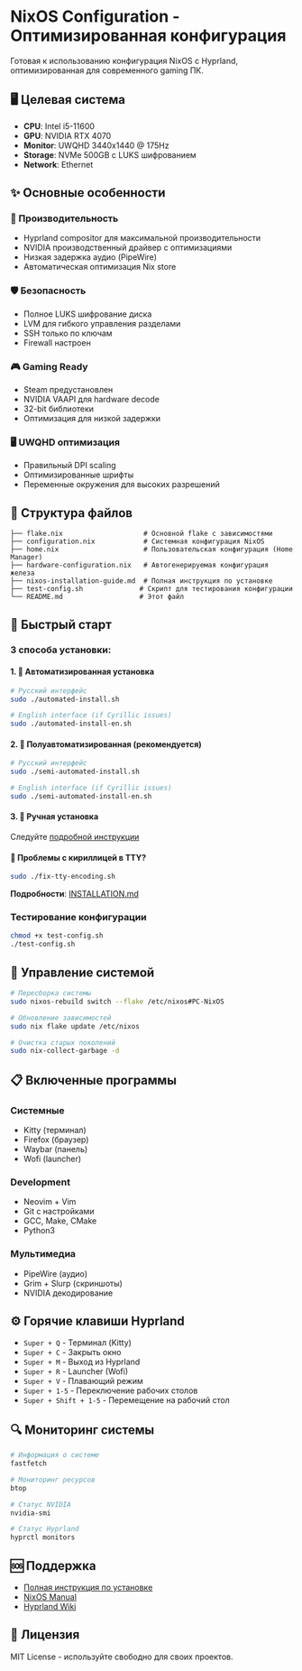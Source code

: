 # NixOS Configuration - Оптимизированная конфигурация

Готовая к использованию конфигурация NixOS с Hyprland, оптимизированная для современного gaming ПК.

## 🖥️ Целевая система
- **CPU**: Intel i5-11600
- **GPU**: NVIDIA RTX 4070  
- **Monitor**: UWQHD 3440x1440 @ 175Hz
- **Storage**: NVMe 500GB с LUKS шифрованием
- **Network**: Ethernet

## ✨ Основные особенности

### 🎯 Производительность
- Hyprland compositor для максимальной производительности
- NVIDIA производственный драйвер с оптимизациями
- Низкая задержка аудио (PipeWire)
- Автоматическая оптимизация Nix store

### 🛡️ Безопасность  
- Полное LUKS шифрование диска
- LVM для гибкого управления разделами
- SSH только по ключам
- Firewall настроен

### 🎮 Gaming Ready
- Steam предустановлен
- NVIDIA VAAPI для hardware decode
- 32-bit библиотеки
- Оптимизация для низкой задержки

### 🖥️ UWQHD оптимизация
- Правильный DPI scaling
- Оптимизированные шрифты
- Переменные окружения для высоких разрешений

## 📁 Структура файлов

```
├── flake.nix                    # Основной flake с зависимостями
├── configuration.nix            # Системная конфигурация NixOS  
├── home.nix                     # Пользовательская конфигурация (Home Manager)
├── hardware-configuration.nix   # Автогенерируемая конфигурация железа
├── nixos-installation-guide.md  # Полная инструкция по установке
├── test-config.sh              # Скрипт для тестирования конфигурации
└── README.md                   # Этот файл
```

## 🚀 Быстрый старт

### 3 способа установки:

#### 1. 🤖 Автоматизированная установка
```bash
# Русский интерфейс
sudo ./automated-install.sh

# English interface (if Cyrillic issues)
sudo ./automated-install-en.sh
```

#### 2. 🔧 Полуавтоматизированная (рекомендуется)
```bash
# Русский интерфейс  
sudo ./semi-automated-install.sh

# English interface (if Cyrillic issues)
sudo ./semi-automated-install-en.sh
```

#### 3. 📖 Ручная установка
Следуйте [подробной инструкции](nixos-installation-guide.md)

#### 🔧 Проблемы с кириллицей в TTY?
```bash
sudo ./fix-tty-encoding.sh
```

**Подробности**: [INSTALLATION.md](INSTALLATION.md)

### Тестирование конфигурации
```bash
chmod +x test-config.sh
./test-config.sh
```

## 🔧 Управление системой

```bash
# Пересборка системы
sudo nixos-rebuild switch --flake /etc/nixos#PC-NixOS

# Обновление зависимостей
sudo nix flake update /etc/nixos

# Очистка старых поколений
sudo nix-collect-garbage -d
```

## 📋 Включенные программы

### Системные
- Kitty (терминал)
- Firefox (браузер)
- Waybar (панель)
- Wofi (launcher)

### Development
- Neovim + Vim
- Git с настройками
- GCC, Make, CMake
- Python3

### Мультимедиа
- PipeWire (аудио)
- Grim + Slurp (скриншоты)
- NVIDIA декодирование

## ⚙️ Горячие клавиши Hyprland

- `Super + Q` - Терминал (Kitty)
- `Super + C` - Закрыть окно
- `Super + M` - Выход из Hyprland
- `Super + R` - Launcher (Wofi)
- `Super + V` - Плавающий режим
- `Super + 1-5` - Переключение рабочих столов
- `Super + Shift + 1-5` - Перемещение на рабочий стол

## 🔍 Мониторинг системы

```bash
# Информация о системе
fastfetch

# Мониторинг ресурсов
btop

# Статус NVIDIA
nvidia-smi

# Статус Hyprland
hyprctl monitors
```

## 🆘 Поддержка

- [Полная инструкция по установке](nixos-installation-guide.md)
- [NixOS Manual](https://nixos.org/manual/nixos/stable/)
- [Hyprland Wiki](https://wiki.hyprland.org/)

## 📝 Лицензия

MIT License - используйте свободно для своих проектов.